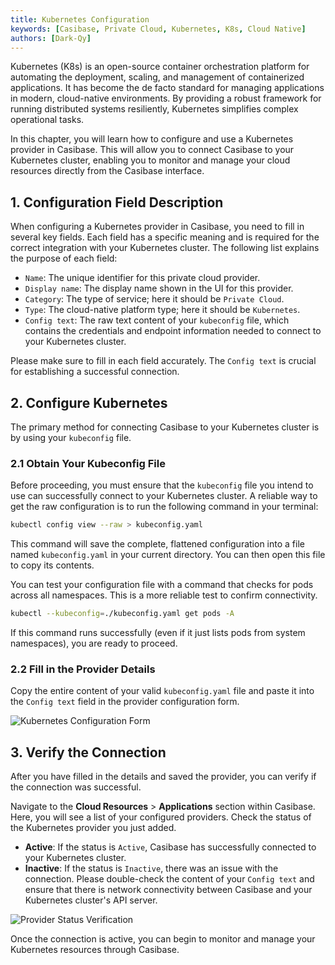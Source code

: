 ```yaml
---
title: Kubernetes Configuration
keywords: [Casibase, Private Cloud, Kubernetes, K8s, Cloud Native]
authors: [Dark-Qy]
---
```


Kubernetes (K8s) is an open-source container orchestration platform for automating the deployment, scaling, and management of containerized applications. It has become the de facto standard for managing applications in modern, cloud-native environments. By providing a robust framework for running distributed systems resiliently, Kubernetes simplifies complex operational tasks.

In this chapter, you will learn how to configure and use a Kubernetes provider in Casibase. This will allow you to connect Casibase to your Kubernetes cluster, enabling you to monitor and manage your cloud resources directly from the Casibase interface.

## 1. Configuration Field Description

When configuring a Kubernetes provider in Casibase, you need to fill in several key fields. Each field has a specific meaning and is required for the correct integration with your Kubernetes cluster. The following list explains the purpose of each field:

- `Name`: The unique identifier for this private cloud provider.
- `Display name`: The display name shown in the UI for this provider.
- `Category`: The type of service; here it should be `Private Cloud`.
- `Type`: The cloud-native platform type; here it should be `Kubernetes`.
- `Config text`: The raw text content of your `kubeconfig` file, which contains the credentials and endpoint information needed to connect to your Kubernetes cluster.

Please make sure to fill in each field accurately. The `Config text` is crucial for establishing a successful connection.

## 2. Configure Kubernetes

The primary method for connecting Casibase to your Kubernetes cluster is by using your `kubeconfig` file.

### 2.1 Obtain Your Kubeconfig File

Before proceeding, you must ensure that the `kubeconfig` file you intend to use can successfully connect to your Kubernetes cluster. A reliable way to get the raw configuration is to run the following command in your terminal:

```bash
kubectl config view --raw > kubeconfig.yaml
```

This command will save the complete, flattened configuration into a file named `kubeconfig.yaml` in your current directory. You can then open this file to copy its contents.

You can test your configuration file with a command that checks for pods across all namespaces. This is a more reliable test to confirm connectivity.

```bash
kubectl --kubeconfig=./kubeconfig.yaml get pods -A
```

If this command runs successfully (even if it just lists pods from system namespaces), you are ready to proceed.

### 2.2 Fill in the Provider Details

Copy the entire content of your valid `kubeconfig.yaml` file and paste it into the `Config text` field in the provider configuration form.

![Kubernetes Configuration Form](/img/kubernetes/k8s-config-form.png)

## 3. Verify the Connection

After you have filled in the details and saved the provider, you can verify if the connection was successful.

Navigate to the **Cloud Resources** > **Applications** section within Casibase. Here, you will see a list of your configured providers. Check the status of the Kubernetes provider you just added.

- **Active**: If the status is `Active`, Casibase has successfully connected to your Kubernetes cluster.
- **Inactive**: If the status is `Inactive`, there was an issue with the connection. Please double-check the content of your `Config text` and ensure that there is network connectivity between Casibase and your Kubernetes cluster's API server.

![Provider Status Verification](/img/kubernetes/k8s-status-active.png)

Once the connection is active, you can begin to monitor and manage your Kubernetes resources through Casibase.
